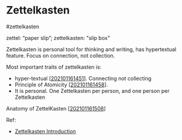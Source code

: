 # Zettelkasten
#zettelkasten

zettel: “paper slip”;
zettelkasten: "slip box"

Zettelkasten is personal tool for thinking and writing, has hypertextual feature. Focus on connection, not collection.


Most important traits of zettelkasten is:
- hyper-textual [[202101161451]]. Connecting not collecting
- Principle of Atomicity [[202101161458]].
- It is personal. One Zettelkasten per person, and one person per Zettelkasten

Anatomy of ZettelKasten [[202101161508]]

Ref:
- [Zettelkasten Introduction](https://zettelkasten.de/introduction/)


[//begin]: # "Autogenerated link references for markdown compatibility"
[202101161451]: 202101161451.md "Hypertextual"
[202101161458]: 202101161458.md "Principle of Atomicity"
[202101161508]: 202101161508.md "Anatomy of Zettel"
[//end]: # "Autogenerated link references"